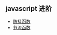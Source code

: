 ## javascript 进阶

+ [防抖函数](https://github.com/chenqf/blog/blob/master/articles/javascript进阶/防抖函数/README.md)
+ [节流函数](https://github.com/chenqf/blog/blob/master/articles/javascript进阶/节流函数/README.md)

